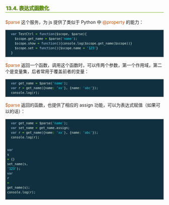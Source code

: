 <h2 style=" border-bottom: 1px solid #69ab01; color: #5e9802; padding: 2px; text-shadow: 1px 1px 1px gray; margin: 20px auto; font-size: medium;">13.4. 表达式函数化</h2>

<p style="margin: 15px 0;">
<i style=" color: #d75100; font-style: normal; ">$parse</i> 这个服务，为 js 提供了类似于 Python 中 <i style=" color: #d75100; font-style: normal; ">@property</i> 的能力：
</p>

<div class="highlight" style="background: #103040"><pre style=" white-space: pre-wrap; word-wrap: break-word; border: 1px solid #888; font-size: small; line-height: 1.5em; padding: 5px;; color: #e0eee0; background: #103040;">  <span style="color: #bcd2ee">var</span> <span style="color: #e0eee0">TestCtrl</span> <span style="color: #7fff00">=</span> <span style="color: #bcd2ee">function</span>(<span style="color: #e0eee0">$scope</span>, <span style="color: #e0eee0">$parse</span>){
    <span style="color: #e0eee0">$scope</span>.<span style="color: #e0eee0">get_name</span> <span style="color: #7fff00">=</span> <span style="color: #e0eee0">$parse</span>(<span style="color: #00e5ee">&#39;name&#39;</span>);
    <span style="color: #e0eee0">$scope</span>.<span style="color: #e0eee0">show</span> <span style="color: #7fff00">=</span> <span style="color: #bcd2ee">function</span>(){<span style="color: #e0eee0">console</span>.<span style="color: #e0eee0">log</span>(<span style="color: #e0eee0">$scope</span>.<span style="color: #e0eee0">get_name</span>(<span style="color: #e0eee0">$scope</span>))}
    <span style="color: #e0eee0">$scope</span>.<span style="color: #e0eee0">set</span> <span style="color: #7fff00">=</span> <span style="color: #bcd2ee">function</span>(){<span style="color: #e0eee0">$scope</span>.<span style="color: #e0eee0">name</span> <span style="color: #7fff00">=</span> <span style="color: #00e5ee">&#39;123&#39;</span>}
  }
</pre></div>


<p style="margin: 15px 0;">
<i style=" color: #d75100; font-style: normal; ">$parse</i> 返回一个函数，调用这个函数时，可以传两个参数，第一个作用域，第二个是变量集，后者常用于覆盖前者的变量：
</p>

<div class="highlight" style="background: #103040"><pre style=" white-space: pre-wrap; word-wrap: break-word; border: 1px solid #888; font-size: small; line-height: 1.5em; padding: 5px;; color: #e0eee0; background: #103040;">  <span style="color: #bcd2ee">var</span> <span style="color: #e0eee0">get_name</span> <span style="color: #7fff00">=</span> <span style="color: #e0eee0">$parse</span>(<span style="color: #00e5ee">&#39;name&#39;</span>);
  <span style="color: #bcd2ee">var</span> <span style="color: #e0eee0">r</span> <span style="color: #7fff00">=</span> <span style="color: #e0eee0">get_name</span>({<span style="color: #e0eee0">name</span><span style="color: #7fff00">:</span> <span style="color: #00e5ee">&#39;xx&#39;</span>}, {<span style="color: #e0eee0">name</span><span style="color: #7fff00">:</span> <span style="color: #00e5ee">&#39;abc&#39;</span>});
  <span style="color: #e0eee0">console</span>.<span style="color: #e0eee0">log</span>(<span style="color: #e0eee0">r</span>);
</pre></div>


<p style="margin: 15px 0;">
<i style=" color: #d75100; font-style: normal; ">$parse</i> 返回的函数，也提供了相应的 assign 功能，可以为表达式赋值（如果可以的话）：
</p>

<div class="highlight" style="background: #103040"><pre style=" white-space: pre-wrap; word-wrap: break-word; border: 1px solid #888; font-size: small; line-height: 1.5em; padding: 5px;; color: #e0eee0; background: #103040;">  <span style="color: #bcd2ee">var</span> <span style="color: #e0eee0">get_name</span> <span style="color: #7fff00">=</span> <span style="color: #e0eee0">$parse</span>(<span style="color: #00e5ee">&#39;name&#39;</span>);
  <span style="color: #bcd2ee">var</span> <span style="color: #e0eee0">set_name</span> <span style="color: #7fff00">=</span> <span style="color: #e0eee0">get_name</span>.<span style="color: #e0eee0">assign</span>;
  <span style="color: #bcd2ee">var</span> <span style="color: #e0eee0">r</span> <span style="color: #7fff00">=</span> <span style="color: #e0eee0">get_name</span>({<span style="color: #e0eee0">name</span><span style="color: #7fff00">:</span> <span style="color: #00e5ee">&#39;xx&#39;</span>}, {<span style="color: #e0eee0">name</span><span style="color: #7fff00">:</span> <span style="color: #00e5ee">&#39;abc&#39;</span>});
  <span style="color: #e0eee0">console</span>.<span style="color: #e0eee0">log</span>(<span style="color: #e0eee0">r</span>);
  
  <span style="color: #bcd2ee">var</span> <span style="color: #e0eee0">s</span> <span style="color: #7fff00">=</span> {}
  <span style="color: #e0eee0">set_name</span>(<span style="color: #e0eee0">s</span>, <span style="color: #00e5ee">&#39;123&#39;</span>);
  <span style="color: #bcd2ee">var</span> <span style="color: #e0eee0">r</span> <span style="color: #7fff00">=</span> <span style="color: #e0eee0">get_name</span>(<span style="color: #e0eee0">s</span>);
  <span style="color: #e0eee0">console</span>.<span style="color: #e0eee0">log</span>(<span style="color: #e0eee0">r</span>);
</pre></div>
